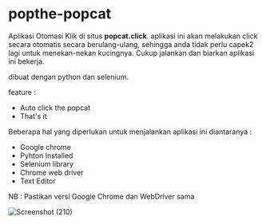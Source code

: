 # popthe-popcat
Aplikasi Otomasi Klik di situs **popcat.click**.
aplikasi ini akan melakukan click secara otomatis secara berulang-ulang, sehingga anda tidak perlu capek2 lagi untuk menekan-nekan kucingnya.
Cukup jalankan dan biarkan aplikasi ini bekerja.

dibuat dengan python dan selenium.

feature : 
- Auto click the popcat
- That's it

Beberapa hal yang diperlukan untuk menjalankan aplikasi ini diantaranya : 
- Google chrome
- Pyhton Installed
- Selenium library 
- Chrome web driver 
- Text Editor 

NB : Pastikan versi Google Chrome dan WebDriver sama

![Screenshot (210)](https://user-images.githubusercontent.com/49423419/144006812-1913a833-b710-47c2-88f1-6983a57a829e.png)
